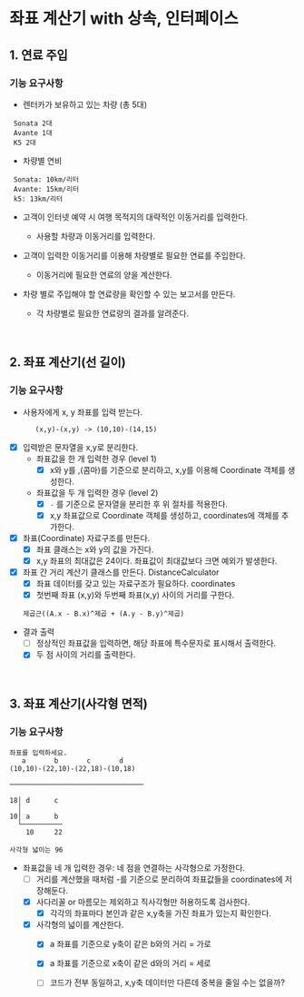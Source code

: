 # 좌표 계산기 with 상속, 인터페이스

## 1. 연료 주입
### 기능 요구사항
- 렌터카가 보유하고 있는 차량 (총 5대)
```text
 Sonata 2대
 Avante 1대
 K5 2대
```

- 차량별 연비
```text
 Sonata: 10km/리터
 Avante: 15km/리터
 k5: 13km/리터
```
    
- 고객이 인터넷 예약 시 여행 목적지의 대략적인 이동거리를 입력한다.
  - 사용할 차량과 이동거리를 입력한다.
   
- 고객이 입력한 이동거리를 이용해 차량별로 필요한 연료를 주입한다.
  - 이동거리에 필요한 연료의 양을 계산한다.
    
- 차량 별로 주입해야 할 연료량을 확인할 수 있는 보고서를 만든다.
  - 각 차량별로 필요한 연료량의 결과를 알려준다.   

<br>

## 2. 좌표 계산기(선 길이)
### 기능 요구사항
- 사용자에게 x, y 좌표를 입력 받는다.
  ```text
     (x,y)-(x,y) -> (10,10)-(14,15)
  ```
- [x] 입력받은 문자열을 x,y로 분리한다.
  - 좌표값을 한 개 입력한 경우 (level 1)
    - [x] x와 y를 ,(콤마)를 기준으로 분리하고, x,y를 이용해 Coordinate 객체를 생성한다.
    
  - 좌표값을 두 개 입력한 경우 (level 2)
    - [x] `-` 를 기준으로 문자열을 분리한 후 위 절차를 적용한다.
    - [x] x,y 좌표값으로 Coordinate 객체를 생성하고, coordinates에 객체를 추가한다. 

- [x] 좌표(Coordinate) 자료구조를 만든다.
  - [x] 좌표 클래스는 x와 y의 값을 가진다. 
  - [x] x,y 좌표의 최대값은 24이다. 좌표값이 최대값보다 크면 예외가 발생한다.

- [x] 좌표 간 거리 계산기 클래스를 만든다. DistanceCalculator
  - [x] 좌표 데이터를 갖고 있는 자료구조가 필요하다. coordinates
  - [x] 첫번째 좌표 (x,y)와 두번째 좌표(x,y) 사이의 거리를 구한다.
  ```text
  제곱근((A.x - B.x)^제곱 + (A.y - B.y)^제곱)
  ```

- 결과 출력
  - [ ] 정상적인 좌표값을 입력하면, 해당 좌표에 특수문자로 표시해서 출력한다.
  - [x] 두 점 사이의 거리를 출력한다.
  
<br>

## 3. 좌표 계산기(사각형 면적)
### 기능 요구사항
```text
좌표를 입력하세요.
   a       b       c       d
(10,10)-(22,10)-(22,18)-(10,18)

─────────────────────────────────

18│ d      c
  │
10│ a      b
  └──────────
    10     22
    
사각형 넓이는 96
```
- 좌표값을 네 개 입력한 경우: 네 점을 연결하는 사각형으로 가정한다.
  - [ ] 거리를 계산했을 때처럼 -를 기준으로 분리하여 좌표값들을 coordinates에 저장해둔다.
  - [x] 사다리꼴 or 마름모는 제외하고 직사각형만 허용하도록 검사한다.
    - [x] 각각의 좌표마다 본인과 같은 x,y축을 가진 좌표가 있는지 확인한다. 
    
  - [x] 사각형의 넓이를 계산한다.
    - [x] a 좌표를 기준으로 y축이 같은 b와의 거리 = 가로
    - [x] a 좌표를 기준으로 x축이 같은 d와의 거리 = 세로
    - [ ] 코드가 전부 동일하고, x,y축 데이터만 다른데 중복을 줄일 수는 없을까? 
  
      



  
  
  